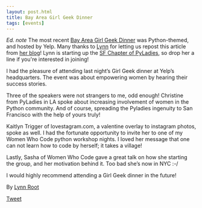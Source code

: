 ```yaml
---
layout: post.html
title: Bay Area Girl Geek Dinner
tags: [events]
---
```


_Ed. note_ The most recent [Bay Area Girl Geek Dinner](http://bayareagirlgeekdinners.com) was Python-themed, and hosted by Yelp. Many thanks to [Lynn](http://twitter.com/roguelynn) for letting us repost this article from [her blog](http://www.roguelynn.com/2012/03/28/girl-geek-dinner/ "RogueLynn Blog")! Lynn is starting up the [SF Chapter of PyLadies](http://twitter.com/pyladiessf "PyLadies SF Meetup"), so drop her a line if you're interested in joining!

I had the pleasure of attending last night’s Girl Geek dinner at Yelp’s headquarters. The event was about empowering women by hearing their success stories.

Three of the speakers were not strangers to me, odd enough! Christine from PyLadies in LA spoke about increasing involvement of women in the Python community. And of course, spreading the Pyladies ingenuity to San Francisco with the help of yours truly!

Kaitlyn Trigger of lovestagram.com, a valentine overlay to instagram photos, spoke as well. I had the fortunate opportunity to invite her to one of my Women Who Code python workshop nights. I loved her message that one can not learn how to code by herself; it takes a village!

Lastly, Sasha of Women Who Code gave a great talk on how she starting the group, and her motivation behind it. Too bad she’s now in NYC :-/

I would highly recommend attending a Girl Geek dinner in the future!

By [Lynn Root](http://twitter.com/roguelynn "RogueLynn | Twitter")

[Tweet](http://twitter.com/share "Share")
